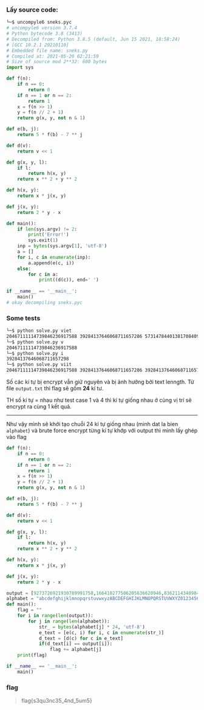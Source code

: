 ### Lấy source code:

```python
└─$ uncompyle6 sneks.pyc
# uncompyle6 version 3.7.4
# Python bytecode 3.8 (3413)
# Decompiled from: Python 3.8.5 (default, Jun 15 2021, 18:58:24)
# [GCC 10.2.1 20210110]
# Embedded file name: sneks.py
# Compiled at: 2021-05-20 02:21:59
# Size of source mod 2**32: 600 bytes
import sys

def f(n):
    if n == 0:
        return 0
    if n == 1 or n == 2:
        return 1
    x = f(n >> 1)
    y = f(n // 2 + 1)
    return g(x, y, not n & 1)

def e(b, j):
    return 5 * f(b) - 7 ** j

def d(v):
    return v << 1

def g(x, y, l):
    if l:
        return h(x, y)
    return x ** 2 + y ** 2

def h(x, y):
    return x * j(x, y)

def j(x, y):
    return 2 * y - x

def main():
    if len(sys.argv) != 2:
        print('Error!')
        sys.exit(1)
    inp = bytes(sys.argv[1], 'utf-8')
    a = []
    for i, c in enumerate(inp):
        a.append(e(c, i))
    else:
        for c in a:
            print((d(c)), end=' ')
            
if __name__ == '__main__':
    main()
# okay decompiling sneks.pyc
```

### Some tests

```bash
└─$ python solve.py viet
20467111114739846236917588 39284137646068711657286 5731478440138170840912 7817740794309872302033684
└─$ python solve.py v
20467111114739846236917588
└─$ python solve.py i
39284137646068711657298
└─$ python solve.py viit
20467111114739846236917588 39284137646068711657286 39284137646068711657202 7817740794309872302033684
```

Số các kí tự bị encrypt vẫn giữ nguyên và bị ảnh hưởng bởi text lenngth. Từ file `output.txt` thì flag sẽ gồm **24** kí tư.

TH số kí tự = nhau như  test case 1 và 4 thì kí tự giống nhau ở cùng vị trí sẽ encrypt ra cùng 1 kết quả.

------

Như vậy mình sẽ khởi tạo chuỗi 24 kí tự giống nhau (minh dat la bien `alphabet`) và brute force encrypt từng kí tự khớp với output thì mình lấy ghép vào flag

```python
def f(n):
    if n == 0:
        return 0
    if n == 1 or n == 2:
        return 1
    x = f(n >> 1)
    y = f(n // 2 + 1)
    return g(x, y, not n & 1)

def e(b, j):
    return 5 * f(b) - 7 ** j

def d(v):
    return v << 1

def g(x, y, l):
    if l:
        return h(x, y)
    return x ** 2 + y ** 2

def h(x, y):
    return x * j(x, y)

def j(x, y):
    return 2 * y - x

output = [9273726921930789991758,166410277506205636620946,836211434898484229672,15005205362068960832084,226983740520068639569752018,4831629526120101632815236,203649875442,1845518257930330962016244,12649370320429973923353618,203569403526,435667762588547882430552,2189229958341597036774,175967536338,339384890916,319404344993454853352,-9165610218896,435667762522082586241848,3542248016531591176336,319401089522705178152,-22797257207834556,12649370160845441339659218,269256367990614644192076,-7819641564003064368,594251092837631751966918564]
alphabet = "abcdefghijklmnopqrstuvwxyzABCDEFGHIJKLMNOPQRSTUVWXYZ0123456789-_{}"
def main():
    flag = ""
    for i in range(len(output)):
        for j in range(len(alphabet)):
            str_ = bytes(alphabet[j] * 24, 'utf-8')
            e_text = [e(c, i) for i, c in enumerate(str_)]
            d_text = [d(c) for c in e_text]
            if(d_text[i] == output[i]):
                flag += alphabet[j]
    print(flag)

if __name__ == '__main__':
    main()
```

### flag

> flag{s3qu3nc35_4nd_5um5}